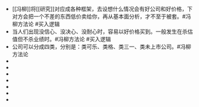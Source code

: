 - [[冯柳]]将[[研究]]对应成各种框架，去设想什么情况会有好公司和好价格，下对方会把一个不差的东西低价卖给你，再从基本面分析，才不至于被套。#冯柳方法论 #买入逻辑
- 当人们出现没信心、没决心、没耐心时，容易以好价格买到。一般发生在杀估值但不杀业绩时。#冯柳方法论 #买入逻辑
- 公司可以分成四类，分别是：类可乐、类格、类三一、类未上市公司。#冯柳方法论
-
-
-
-
-
-
-